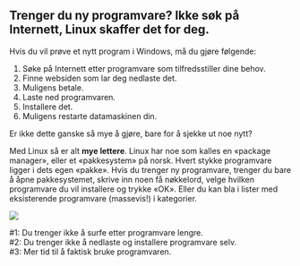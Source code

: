 <?php require("../../entete.php");?> <?php require("../../base.php");?> <?php require("../../fonctions.php");?>

<div id="corps">

<h2>Trenger du ny programvare? Ikke søk på Internett, Linux skaffer det for deg.</h2>

Hvis du vil prøve et nytt program i Windows, må du gjøre følgende:

<ol>
<li>Søke på Internett etter programvare som tilfredsstiller dine behov.</li>
<li>Finne websiden som lar deg nedlaste det.</li>
<li>Muligens betale.</li>
<li>Laste ned programvaren.</li>
<li>Installere det.</li>
<li>Muligens restarte datamaskinen din.</li>
</ol>

Er ikke dette ganske så mye å gjøre, bare for å sjekke ut noe nytt?

Med Linux så er alt <b>mye lettere</b>. Linux har noe som kalles en «package manager», eller et «pakkesystem» på norsk. Hvert stykke programvare ligger i dets egen «pakke». Hvis du trenger ny programvare, trenger du bare å åpne pakkesystemet, skrive inn noen få nøkkelord, velge hvilken programvare du vil installere og trykke «OK». Eller du kan bla i lister med eksisterende programvare (massevis!) i kategorier.

<img src="Images/synaptic.png" />

#1: Du trenger ikke å surfe etter programvare lengre.<br>
#2: Du trenger ikke å nedlaste og installere programvare selv.<br>
#3: Mer tid til å faktisk bruke programvaren.

</div>


